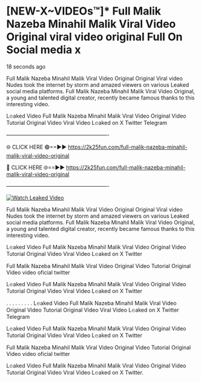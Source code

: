 # [NEW-X~VIDEOs™]* Full Malik Nazeba Minahil Malik Viral Video Original viral video original Full On Social media x

18 seconds ago

Full Malik Nazeba Minahil Malik Viral Video Original Original Viral video Nudes took the internet by storm and amazed viewers on various Leaked social media platforms. Full Malik Nazeba Minahil Malik Viral Video Original, a young and talented digital creator, recently became famous thanks to this interesting video.

L𝚎aked Video Full Malik Nazeba Minahil Malik Viral Video Original Video Tutorial Original Video Viral Video L𝚎aked on X Twitter Telegram

———————————————————-

🌐 CLICK HERE 🟢==►► https://2k25fun.com/full-malik-nazeba-minahil-malik-viral-video-original

🔴 CLICK HERE 🌐==►► https://2k25fun.com/full-malik-nazeba-minahil-malik-viral-video-original

———————————————————-

[![Watch Leaked Video](https://miro.medium.com/v2/resize:fit:828/format:webp/1*cilzJN44JGOrTw9NJCrNHA.gif "Watch Leaked Video")](https://2k25fun.com/full-malik-nazeba-minahil-malik-viral-video-original)

Full Malik Nazeba Minahil Malik Viral Video Original Original Viral video Nudes took the internet by storm and amazed viewers on various Leaked social media platforms. Full Malik Nazeba Minahil Malik Viral Video Original, a young and talented digital creator, recently became famous thanks to this interesting video.

L𝚎aked Video Full Malik Nazeba Minahil Malik Viral Video Original Video Tutorial Original Video Viral Video L𝚎aked on X Twitter

Full Malik Nazeba Minahil Malik Viral Video Original Video Tutorial Original Video video oficial twitter

L𝚎aked Video Full Malik Nazeba Minahil Malik Viral Video Original Video Tutorial Original Video Viral Video L𝚎aked on X Twitter

. . . . . . . . . L𝚎aked Video Full Malik Nazeba Minahil Malik Viral Video Original Video Tutorial Original Video Viral Video L𝚎aked on X Twitter Telegram

L𝚎aked Video Full Malik Nazeba Minahil Malik Viral Video Original Video Tutorial Original Video Viral Video L𝚎aked on X Twitter

Full Malik Nazeba Minahil Malik Viral Video Original Video Tutorial Original Video video oficial twitter

L𝚎aked Video Full Malik Nazeba Minahil Malik Viral Video Original Video Tutorial Original Video Viral Video L𝚎aked on X Twitter.